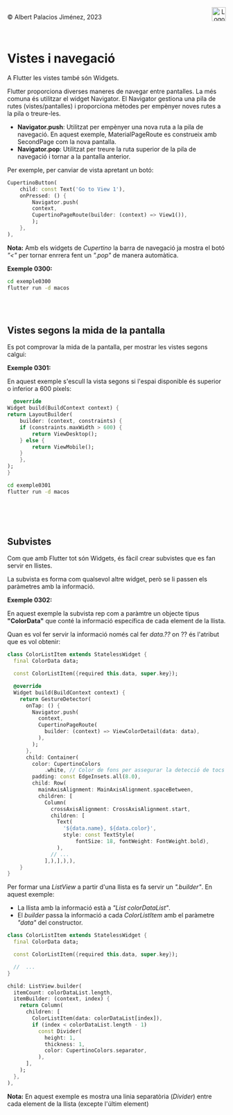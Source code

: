<div style="display: flex; width: 100%;">
    <div style="flex: 1; padding: 0px;">
        <p>© Albert Palacios Jiménez, 2023</p>
    </div>
    <div style="flex: 1; padding: 0px; text-align: right;">
        <img src="./assets/ieti.png" height="32" alt="Logo de IETI" style="max-height: 32px;">
    </div>
</div>
<br/>

# Vistes i navegació

A Flutter les vistes també són Widgets.

Flutter proporciona diverses maneres de navegar entre pantalles. La més comuna és utilitzar el widget Navigator. El Navigator gestiona una pila de rutes (vistes/pantalles) i proporciona mètodes per empènyer noves rutes a la pila o treure-les.

- **Navigator.push**: Utilitzat per empènyer una nova ruta a la pila de navegació. En aquest exemple, MaterialPageRoute es construeix amb SecondPage com la nova pantalla.
- **Navigator.pop**: Utilitzat per treure la ruta superior de la pila de navegació i tornar a la pantalla anterior.

Per exemple, per canviar de vista apretant un botó:

```dart
CupertinoButton(
    child: const Text('Go to View 1'),
    onPressed: () {
        Navigator.push(
        context,
        CupertinoPageRoute(builder: (context) => View1()),
        );
    },
),
```

**Nota:** Amb els widgets de *Cupertino* la barra de navegació ja mostra el botó *"<"* per tornar enrrera fent un *".pop"* de manera automàtica.

**Exemple 0300:**

```bash
cd exemple0300
flutter run -d macos
```

<br/>
<center><img src="./assets/ex0300.png" style="max-height: 400px" alt="">
<br/></center>
<br/>

## Vistes segons la mida de la pantalla

Es pot comprovar la mida de la pantalla, per mostrar les vistes segons calgui:

**Exemple 0301:**

En aquest exemple s'escull la vista segons si l'espai disponible és superior o inferior a 600 píxels:

```dart
  @override
Widget build(BuildContext context) {
return LayoutBuilder(
    builder: (context, constraints) {
    if (constraints.maxWidth > 600) {
        return ViewDesktop();
    } else {
        return ViewMobile();
    }
    },
);
}
```

```bash
cd exemple0301
flutter run -d macos
```

<br/>
<center><img src="./assets/ex0301.png" style="max-height: 400px" alt="">
<br/></center>
<br/>
<br/>

## Subvistes

Com que amb Flutter tot són Widgets, és fàcil crear subvistes que es fan servir en llistes.

La subvista es forma com qualsevol altre widget, però se li passen els paràmetres amb la informació.

**Exemple 0302:**

En aquest exemple la subvista rep com a paràmtre un objecte tipus **"ColorData"** que conté la informació específica de cada element de la llista.

Quan es vol fer servir la informació només cal fer *data.??* on ?? és l'atribut que es vol obtenir: 

```dart
class ColorListItem extends StatelessWidget {
  final ColorData data;

  const ColorListItem({required this.data, super.key});

  @override
  Widget build(BuildContext context) {
    return GestureDetector(
      onTap: () {
        Navigator.push(
          context,
          CupertinoPageRoute(
            builder: (context) => ViewColorDetail(data: data),
          ),
        );
      },
      child: Container(
        color: CupertinoColors
            .white, // Color de fons per assegurar la detecció de tocs
        padding: const EdgeInsets.all(8.0),
        child: Row(
          mainAxisAlignment: MainAxisAlignment.spaceBetween,
          children: [
            Column(
              crossAxisAlignment: CrossAxisAlignment.start,
              children: [
                Text(
                  '${data.name}, ${data.color}',
                  style: const TextStyle(
                      fontSize: 18, fontWeight: FontWeight.bold),
                ),
              // ...
            ],),],),),
    }
}
```

Per formar una *ListView* a partir d'una llista es fa servir un *".builder"*. En aquest exemple:

- La llista amb la informació està a *"List<ColorData> colorDataList"*.
- El *builder* passa la informació a cada *ColorListItem* amb el paràmetre *"data"* del constructor.

```dart
class ColorListItem extends StatelessWidget {
  final ColorData data;

  const ColorListItem({required this.data, super.key});

  //  ...
}
```

```dart
child: ListView.builder(
  itemCount: colorDataList.length,
  itemBuilder: (context, index) {
    return Column(
      children: [
        ColorListItem(data: colorDataList[index]),
        if (index < colorDataList.length - 1)
          const Divider(
            height: 1,
            thickness: 1,
            color: CupertinoColors.separator,
          ),
      ],
    );
  },
),
```

**Nota:** En aquest exemple es mostra una linia separatòria (*Divider*) entre cada element de la llista (excepte l'últim element)

<br/>
<center><img src="./assets/ex0302.png" style="max-height: 400px" alt="">
<br/></center>
<br/>
<br/>